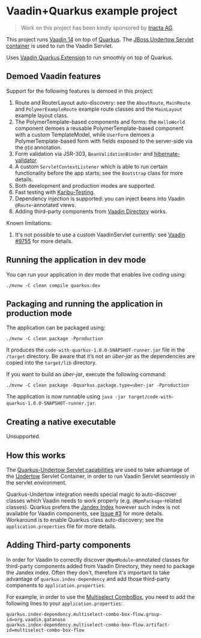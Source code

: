# Vaadin+Quarkus example project

> Work on this project has been kindly sponsored by [Inacta AG](https://inacta.ch).

This project runs [Vaadin 14](https://vaadin.com/) on top of [Quarkus](https://quarkus.io/).
The [JBoss Undertow Servlet container](https://undertow.io/) is used to run the Vaadin Servlet.

Uses [Vaadin Quarkus Extension](https://github.com/urosporo/vaadin-quarkus-extension-parent)
to run smoothly on top of Quarkus.

## Demoed Vaadin features

Support for the following features is demoed in this project:

1. Route and RouterLayout auto-discovery: see the `AboutRoute`, `MainRoute` and `PolymerExampleRoute` example route classes
   and the `MainLayout` example layout class.
2. The PolymerTemplate-based components and forms: the `HelloWorld` component
   demoes a reusable PolymerTemplate-based component with a custom TemplateModel, while `UserForm` demoes
   a PolymerTemplate-based form with fields exposed to the server-side via the `@Id` annotation.
3. Form validation via JSR-303, `BeanValidationBinder` and [hibernate-validator](https://hibernate.org/validator/)
4. A custom `ServletContextListener` which is able to run certain functionality before the app
   starts; see the `Bootstrap` class for more details.
5. Both development and production modes are supported.
6. Fast testing with [Karibu-Testing](https://github.com/mvysny/karibu-testing).
7. Dependency injection is supported: you can inject beans into Vaadin `@Route`-annotated
   views.
8. Adding third-party components from [Vaadin Directory](https://vaadin.com/directory) works.

Known limitations:

1. It's not possible to use a custom VaadinServlet currently: see [Vaadin #9755](https://github.com/vaadin/flow/issues/9755)
   for more details.

## Running the application in dev mode

You can run your application in dev mode that enables live coding using:
```shell script
./mvnw -C clean compile quarkus:dev
```

## Packaging and running the application in production mode

The application can be packaged using:
```shell script
./mvnw -C clean package -Pproduction
```
It produces the `code-with-quarkus-1.0.0-SNAPSHOT-runner.jar` file in the `/target` directory.
Be aware that it’s not an _über-jar_ as the dependencies are copied into the `target/lib` directory.

If you want to build an _über-jar_, execute the following command:
```shell script
./mvnw -C clean package -Dquarkus.package.type=uber-jar -Pproduction
```

The application is now runnable using `java -jar target/code-with-quarkus-1.0.0-SNAPSHOT-runner.jar`.

## Creating a native executable

Unsupported.

## How this works

The [Quarkus-Undertow Servlet capabilities](https://quarkus.io/guides/http-reference#servlet-config)
are used to take advantage of the [Undertow](https://undertow.io/) Servlet Container,
in order to run Vaadin Servlet seamlessly in the servlet environment.

Quarkus-Undertow integration needs special magic to auto-discover classes which Vaadin needs
to work properly (e.g. `@NpmPackage`-related classes). Quarkus prefers the [Jandex Index](https://quarkus.io/guides/cdi-reference)
however such index is not available for Vaadin components, see [Issue #3](https://github.com/mvysny/vaadin-quarkus/issues/3)
for more details. Workaround is to enable Quarkus class auto-discovery; see the `application.properties`
file for more details.

## Adding Third-party components

In order for Vaadin to correctly discover `@NpmModule`-annotated classes
for third-party components added from Vaadin Directory, they need to package the
Jandex index. Often they don't, therefore it's important to take advantage
of `quarkus.index-dependency` and add those third-party
components to `application.properties`.

For example, in order to use the [Multiselect ComboBox](https://github.com/gatanaso/multiselect-combo-box-flow),
you need to add the following lines to your `application.properties`:

```
quarkus.index-dependency.multiselect-combo-box-flow.group-id=org.vaadin.gatanaso
quarkus.index-dependency.multiselect-combo-box-flow.artifact-id=multiselect-combo-box-flow
```
